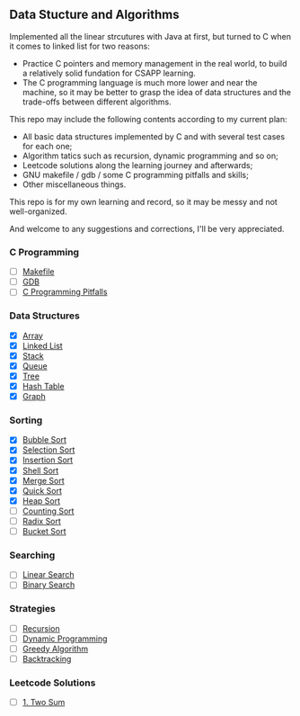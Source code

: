 ## Data Stucture and Algorithms

Implemented all the linear strcutures with Java at first, but turned to C when it comes to linked list for two reasons:

- Practice C pointers and memory management in the real world, to build a relatively solid fundation for CSAPP learning.
- The C programming language is much more lower and near the machine, so it may be better to grasp the idea of data structures and the trade-offs between different algorithms.

This repo may include the following contents according to my current plan:

- All basic data structures implemented by C and with several test cases for each one;
- Algorithm tatics such as recursion, dynamic programming and so on;
- Leetcode solutions along the learning journey and afterwards;
- GNU makefile / gdb / some C programming pitfalls and skills;
- Other miscellaneous things.

This repo is for my own learning and record, so it may be messy and not well-organized.

And welcome to any suggestions and corrections, I'll be very appreciated.

### C Programming

- [ ] [Makefile](./C/makefile/README.md)
- [ ] [GDB](./C/gdb/README.md)
- [ ] [C Programming Pitfalls](./C/c-programming-pitfalls/README.md)

### Data Structures

- [x] [Array](./array/README.md)
- [x] [Linked List](./linkedlist/README.md)
- [x] [Stack](./stack/README.md)
- [x] [Queue](./queue/README.md)
- [x] [Tree](./tree/README.md)
- [x] [Hash Table](./hashtable/README.md)
- [x] [Graph](./graph/README.md)

### Sorting

- [x] [Bubble Sort](./sorting/bubble/README.md)
- [x] [Selection Sort](./sorting/selection/README.md)
- [x] [Insertion Sort](./sorting/insertion/README.md)
- [x] [Shell Sort](./sorting/shell/README.md)
- [x] [Merge Sort](./sorting/merge/README.md)
- [x] [Quick Sort](./sorting/quick/README.md)
- [x] [Heap Sort](./sorting/heap/README.md)
- [ ] [Counting Sort](./sorting/counting/README.md)
- [ ] [Radix Sort](./sorting/radix/README.md)
- [ ] [Bucket Sort](./sorting/bucket/README.md)

### Searching

- [ ] [Linear Search](./searching/linear/README.md)
- [ ] [Binary Search](./searching/binary/README.md)

### Strategies

- [ ] [Recursion](./recursion/README.md)
- [ ] [Dynamic Programming](./dynamicprogramming/README.md)
- [ ] [Greedy Algorithm](./greedy/README.md)
- [ ] [Backtracking](./backtracking/README.md)

### Leetcode Solutions

- [ ] [1. Two Sum](./leetcode/1.two-sum/README.md)
